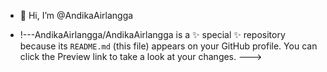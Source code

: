 - 👋 Hi, I’m @AndikaAirlangga



- !---AndikaAirlangga/AndikaAirlangga is a ✨ special ✨ repository because its `README.md` (this file) appears on your GitHub profile.
You can click the Preview link to take a look at your changes.
--->
